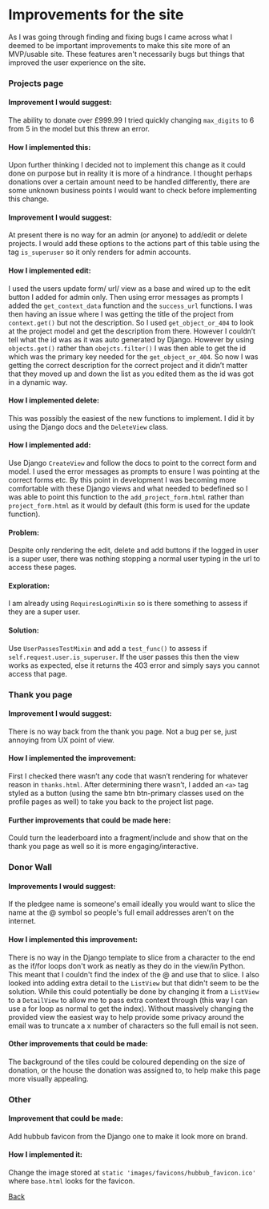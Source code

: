 # Improvements for the site

As I was going through finding and fixing bugs I came across what I deemed to be important improvements to make this site more of an MVP/usable site. These features aren't necessarily bugs but things that improved the user experience on the site.

### Projects page  

#### Improvement I would suggest:
The ability to donate over £999.99 I tried quickly changing `max_digits` to 6 from 5 in the model but this threw an error. 

#### How I implemented this:
Upon further thinking I decided not to implement this change as it could done on purpose but in reality it is more of a hindrance. I thought perhaps donations over a certain amount need to be handled differently, there are some unknown business points I would want to check before implementing this change. 

#### Improvement I would suggest: 
At present there is no way for an admin (or anyone) to add/edit or delete projects. I would add these options to the actions part of this table using the tag `is_superuser` so it only renders for admin accounts.

#### How I implemented edit: 
I used the users update form/  url/ view as a base and wired up to the edit button I added for admin only. Then using error messages as prompts I added the `get_context_data` function and the `success_url` functions. I was then having an issue where I was getting the title of the project from `context.get()` but not the description. So I used `get_object_or_404` to look at the project model and get the description from there. However I couldn’t tell what the id was as it was auto generated by Django. However by using `objects.get()` rather than `obejcts.filter()` I was then able to get the id which was the primary key needed for the `get_object_or_404`. So now I was getting the correct description for the correct project and it didn’t matter that they moved up and down the list as you edited them as the id was got in a dynamic way. 

#### How I implemented delete:
This was possibly the easiest of the new functions to implement. I did it by using the Django docs and the `DeleteView` class. 

#### How I implemented add: 
Use Django `CreateView` and follow the docs to point to the correct form and model. I used the error messages as prompts to ensure I was pointing at the correct forms etc. By this point in development I was becoming more comfortable with these Django views and what needed to bedefined so I was able to point this function to the `add_project_form.html` rather than `project_form.html` as it would by default (this form is used for the update function).

#### Problem:
Despite only rendering the edit, delete and add buttons if the logged in user is a super user, there was nothing stopping a normal user typing in the url to access these pages.

#### Exploration:
I am already using `RequiresLoginMixin` so is there something to assess if they are a super user.

#### Solution: 
Use `UserPassesTestMixin` and add a `test_func()` to assess if `self.request.user.is_superuser`. If the user passes this then the view works as expected, else it returns the 403 error and simply says you cannot access that page.


### Thank you page 
#### Improvement I would suggest:
There is no way back from the thank you page. Not a bug per se, just annoying from UX point of view. 

#### How I implemented the improvement:
First I checked there wasn’t any code that wasn’t rendering for whatever reason in `thanks.html`. After determining there wasn’t, I added an `<a>` tag styled as a button (using the same btn btn-primary classes used on the profile pages as well) to take you back to the project list page.

#### Further improvements that could be made here: 
Could turn the leaderboard into a fragment/include and show that on the thank you page as well so it is more engaging/interactive.


### Donor Wall

#### Improvements I would suggest:
If the pledgee name is someone's email ideally you would want to slice the name at the @ symbol so people's full email addresses aren't on the internet. 

#### How I implemented this improvement: 
There is no way in the Django template to slice from a character to the end as the if/for loops don't work as neatly as they do in the view/in Python. This meant that I couldn't find the index of the @ and use that to slice. I also looked into adding extra detail to the `ListView` but that didn't seem to be the solution. While this could potentially be done by changing it from a `ListView` to a `DetailView` to allow me to pass extra context through (this way I can use a for loop as normal to get the index). Without massively changing the provided view the easiest way to help provide some privacy around the email was to truncate a x number of characters so the full email is not seen. 

#### Other improvements that could be made:
The background of the tiles could be coloured depending on the size of donation, or the house the donation was assigned to, to help make this page more visually appealing. 

### Other

#### Improvement that could be made:
Add hubbub favicon from the Django one to make it look more on brand. 

#### How I implemented it:
Change the image stored at `static 'images/favicons/hubbub_favicon.ico'` where `base.html` looks for the favicon. 


[Back](README.md)